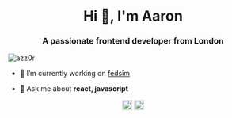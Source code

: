 <h1 align="center">Hi 👋, I'm Aaron</h1>
<h3 align="center">A passionate frontend developer from London</h3>

<p align="left"> <img src="https://komarev.com/ghpvc/?username=azz0r" alt="azz0r" /> </p>

- 🔭 I’m currently working on [fedsim](https://fedsim.io)

- 💬 Ask me about **react, javascript**

<p align="center">
<a href="https://twitter.com/fedsimulator" target="blank"><img align="center" src="https://cdn.jsdelivr.net/npm/simple-icons@3.0.1/icons/twitter.svg" alt="fedsimulator" height="20" width="20" /></a>
<a href="https://stackoverflow.com/users/275218/azz0r" target="blank"><img align="center" src="https://cdn.jsdelivr.net/npm/simple-icons@3.0.1/icons/stackoverflow.svg" alt="azz0r" height="20" width="20" /></a>
</p>

